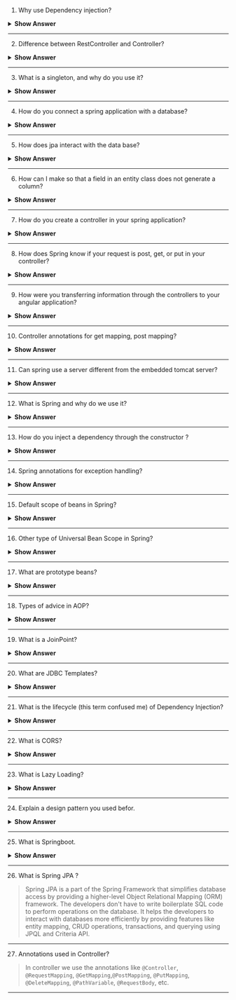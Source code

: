 1. Why use Dependency injection?

<details><summary><b> Show Answer</b></summary>
  
<blockquote>

Dependency injection (DI) is a technique used in software engineering to make development of software applications easier. The DI uses loose coupling between different components, making it easier to modify individual parts without affecting the rest of the application.

Consider you are writing a code for an application where the various objects depend on each other. So, instead of having each object create and manage its own dependencies, you can use DI to create an object of those dependencies and pass them to each object whenever needed.

Since the dependencies are managed by DI, users can modify them without needing to change the code in every object that uses them. 

</blockquote>
  
</details>

---

2. Difference between RestController and Controller?

<details><summary><b> Show Answer</b></summary>
  
<blockquote>

The main difference between `@RestController` and `@Controller` is that the `@RestController` annotation is used for building RESTful web services that return data in JSON, XML or any other format, whereas the `@Controller` annotation is used when we are building a web application that returns an HTML view.

</blockquote>
  
</details>

---

3. What is a singleton, and why do you use it?

<details><summary><b> Show Answer</b></summary>
  
<blockquote>

Singleton is a type of bean object scope in which only one instance of the bean is created, and this same instance is shared globally for each request made for that bean. The singleton bean scope is used for stateless beans that do not maintain any internal state, such as utility classes or service classes. The singleton scope offers benefits like improved performance, consistency, and simplicity in configuration.

</blockquote>
  
</details>

---

4. How do you connect a spring application with a database?

<details><summary><b> Show Answer</b></summary>
  
<blockquote>

To connect a database to our spring boot application first, we have to add the driver dependency for that specific database. After adding the dependency we have to configure the database properties like URL, username, and password in our `application.properties` or `application.yml` file. Post which we have to create a Database access layer to interact with our database.

</blockquote>
  
</details>

---

5. How does jpa interact with the data base?


<details><summary><b> Show Answer</b></summary>
  
<blockquote>

JPA stands for Java Persistence API. It is a standard interface for Object-Relational Mapping (ORM) tools to map Java objects to relational databases. The JPA interacts with the database using an EntityManager, which is responsible for managing the lifecycle of entities. JPA also provides a query language called JPQL (Java Persistence Query Language). The JPQL queries are then translated into SQL statements that are used to perform operations on the database.


</blockquote>
  
</details>

---


6. How can I make so that a field in an entity class does not generate a column?
 
<details><summary><b> Show Answer</b></summary>
  
<blockquote>

To achieve this functionality we can use the `@Transient` annotation. The `@Transient` annotation indicates JPA to exclude the annotated field while creating the database table.

</blockquote>
  
</details>

---

7. How do you create a controller in your spring application?

<details><summary><b> Show Answer</b></summary>
  
<blockquote>

To create a controller in a Spring application. Create a class and annotate it with the `@Controller` annotation. This class will have methods that handle incoming HTTP requests and return a response to the client. You can also use the `@RequestMapping` annotation above the controller class to define the base UR for the class methods.

</blockquote>
  
</details>

---

8. How does Spring know if your request is post, get, or put in your controller?

<details><summary><b> Show Answer</b></summary>
  
<blockquote>

The Spring framework determines the type of HTTP request (POST, GET, PUT) based on the HTTP method specified in the request. Spring checks the HTTP method and URL pattern to map that request to a specific method.

For example, if we send a GET request with a specific URL, Spring will automatically map that request to a method which has the `@GetMapping` annotation with a matching URL pattern.


</blockquote>
  
</details>

---

9. How were you transferring information through the controllers to your angular application? 

<details><summary><b> Show Answer</b></summary>
  
<blockquote>

To transfer data from contoller to angular application we can use `HTTPClient` service which will be used to make HTTP requests to the controller. The `HTTPClient` service return an `observable` which we can subscribe to get the data sent from the controller in our angular application.


</blockquote>
  
</details>

---

10. Controller annotations for get mapping, post mapping?

<details><summary><b> Show Answer</b></summary>
  
<blockquote>

We use the `@GetMapping` annotation for HTTP GET requests to map that request to a specific handler method in a controller, and the `@PostMapping` annotation for HTTP POST requests in Spring.

</blockquote>
  
</details>

---

11. Can spring use a server different from the embedded tomcat server?
 
<details><summary><b> Show Answer</b></summary>
  
<blockquote>

Spring support the usage of different servers other than the embedded Tomcat server and can use different servers like Jetty, GlassFish, WebSphere, and others. To use a different server in Spring, you need to add the required dependencies to your project and make specific configuration changes based on the server you want to use.

</blockquote>
  
</details>

---

12. What is Spring and why do we use it?

<details><summary><b> Show Answer</b></summary>
  
<blockquote>

Spring is a popular open-source Java framework used to build robust and scalable applications. It provides features like dependency injection, aspect-oriented programming, and transaction management. By using spring the developer have to write less boilerplate code,and can manage dependencies more easily. Spring is widely used for building web applications, microservices, and enterprise applications. 

</blockquote>
  
</details>

---

13. How do you inject a dependency through the constructor ?

<details><summary><b> Show Answer</b></summary>
  
<blockquote>

To inject a dependency through the constructor, create a constructor in a class and pass that dependency as a parameter to the constructor. Then, apply the `@Autowired` annotation above the constructor, Spring will automatically detect the dependency and inject it into the constructor when creating an instance of the class.

</blockquote>
  
</details>

---

14. Spring annotations for exception handling?

<details><summary><b> Show Answer</b></summary>
  
<blockquote>

The spring framework has the following annotations to handle exceptions

- `@ControllerAdvice`: This annotation is used to define global exception handlers that apply to all controllers.

- `@ExceptionHandler`: It is used to define methods that handle specific exceptions thrown by controllers or services.

- `@ResponseStatus`: This annotation is used to define the HTTP status code that should be returned when a specific exception is thrown.

- `@RestControllerAdvice`: This annotation is used to define global exception handlers for RESTful web services.

</blockquote>

</details>

---

15. Default scope of beans in Spring?

<details><summary><b> Show Answer</b></summary>
  
<blockquote>

Singleton scope is the default scope of Bean in Spring. When a bean is defined as a singleton, the Spring container creates only one instance of that bean, and all requests for that bean will return the same instance. This can be very efficient in terms of performance and memory usage, as it avoids creating multiple instances of the same bean.

Spring also includes other bean scopes like `prototype`, `request`, `session`, and `global session`.
</blockquote>

</details>

---

16. Other type of Universal Bean Scope in Spring?

<details><summary><b> Show Answer</b></summary>
  
<blockquote>

In Spring, the term "bean scope" refers to the lifecycle of a bean and indicates how many instances of the bean should be created and managed by the Spring container. There are different types of bean scopes like `Prototype`, `Request`, `Session`, `Global Session`, `Application`, and `WebSocket`. 

</blockquote>

</details>

---

17. What are prototype beans?

<details><summary><b> Show Answer</b></summary>
  
<blockquote>
A prototype bean is a type of bean whose lifecycle is managed by the Spring IoC container in such a way that every time a bean is requested by the application, a new instance of the bean is created and returned. This means that each instance of the prototype bean will be completely independent and have its own state. Changes made to one instance of the bean will not affect other instances of the same bean.

</blockquote>

</details>

---

18. Types of advice in AOP?

<details><summary><b> Show Answer</b></summary>
  
<blockquote>

AOP stands for Aspect-Oriented Programming. It provides several types of advice to modify the behavior of target objects at runtime. The different types of advice in AOP are as follows:

- Before Advice: This advice is executed before the target method execution.

- After Advice: This advice is executed after the target method execution, regardless of whether the method execution was successful or resulted in an exception. 

- Around Advice: This advice intercepts the target method execution and allows the advice to control when and how the target method is executed. 

- After Returning Advice: This advice is executed after the target method execution has completed successfully and returned a result.

- After Throwing Advice: This advice is executed when the target method throws an exception. 

- Introduction Advice: This advice allows new methods and properties to be added to a target object at runtime.

</blockquote>

</details>

---

19. What is a JoinPoint?

<details><summary><b> Show Answer</b></summary>
  
<blockquote>

In AOP a JoinPoint is a point during the execution of a program where the aspect code can be attached to the programme. It can be thought of as a hook or an event in the program's execution where an aspect can intervene and perform its function. Examples of JoinPoints include method calls, method executions, field accesses, and exception handling.  

</blockquote>

</details>

---

20. What are JDBC Templates?

<details><summary><b> Show Answer</b></summary>
  
<blockquote>

The JDBC Templates are a part of the Spring Framework that provides a higher-level abstraction layer over the JDBC API. The JDBC Template encapsulates the common database operations, such as connecting to the database, creating statements, executing queries, and handling exceptions. It simplifies the use of JDBC and reduces the amount of boilerplate code needed for database operations.


</blockquote>

</details>

---

21. What is the lifecycle (this term confused me) of Dependency Injection?

<details><summary><b> Show Answer</b></summary>
  
<blockquote>

Dependency Injection (DI) is a design pattern used in software engineering to manage dependencies among objects. The lifecycle of Dependency Injection involves configuring a container with information about objects and their dependencies, injecting those dependencies into the objects, using the objects within the application, disposing of objects when they are no longer needed, and updating the container as necessary.

</blockquote>

</details>

---

22. What is CORS?

<details><summary><b> Show Answer</b></summary>
  
<blockquote>

The CORS stands for Cross-Origin Resource Sharing. It is a security feature implemented in web browsers that restricts web pages from making requests to a different domain. It works by adding special HTTP headers to the response, which indicate which domains are allowed to make requests. This mechanism helps prevent unauthorized access to sensitive data.

</blockquote>

</details>

---

23. What is Lazy Loading?

<details><summary><b> Show Answer</b></summary>
  
<blockquote>

Lazy Loading is a technique used in software development which enables the user to load the necessary information first and load the non-critical resources when they are required. This can optimize web page performance by loading only the visible portion of a web page initially, and additional content as the user scrolls down the page.

</blockquote>

</details>

---

24. Explain a design pattern you used befor.

<details><summary><b> Show Answer</b></summary>
  
<blockquote>

I have used Singleton design pattern. This pattern ensures that threr is only one object of a class is created, and that same object is shared across the application. The Single design pattern is implemented by creating a private constructor for the class and a static method that returns the single instance of the class. This pattern can be useful for things like database connections or logging, where you want to make sure that there is only one instance of the class.


</blockquote>

</details>

---

25. What is Springboot.

<details><summary><b> Show Answer</b></summary>
  
<blockquote>

Spring Boot is a framework in Java that is used for building web applications and microservices. It is built on top of the popular Spring Framework. Using the spring boot framework we can easily configure Spring applications. It simplifies the process of application development by using its default tools. Spring Boot can quickly create a production-ready application and includes support for popular technologies like Spring Data and Spring Security.

</blockquote>

</details>

---

26. What is Spring JPA ?

<blockquote>

Spring JPA is a part of the Spring Framework that simplifies database access by providing a higher-level Object Relational Mapping (ORM) framework. The developers don't have to write boilerplate SQL code to perform operations on the database. It helps the developers to interact with databases more efficiently by providing features like entity mapping, CRUD operations, transactions, and querying using JPQL and Criteria API.


</blockquote>

</details>

---

27. Annotations used in Controller?

<blockquote>

In controller we use the annotations like `@Controller`, `@RequestMapping`, `@GetMapping`,`@PostMapping`, `@PutMapping`, `@DeleteMapping`, `@PathVariable`, `@RequestBody`, etc.

</blockquote>

</details>

---